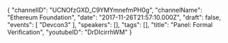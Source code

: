 {
    "channelID": "UCNOfzGXD_C9YMYmnefmPH0g",
    "channelName": "Ethereum Foundation",
    "date": "2017-11-26T21:57:10.000Z",
    "draft": false,
    "events": [
        "Devcon3"
    ],
    "speakers": [],
    "tags": [],
    "title": "Panel: Formal Verification",
    "youtubeID": "DrDIcirrhWM"
}